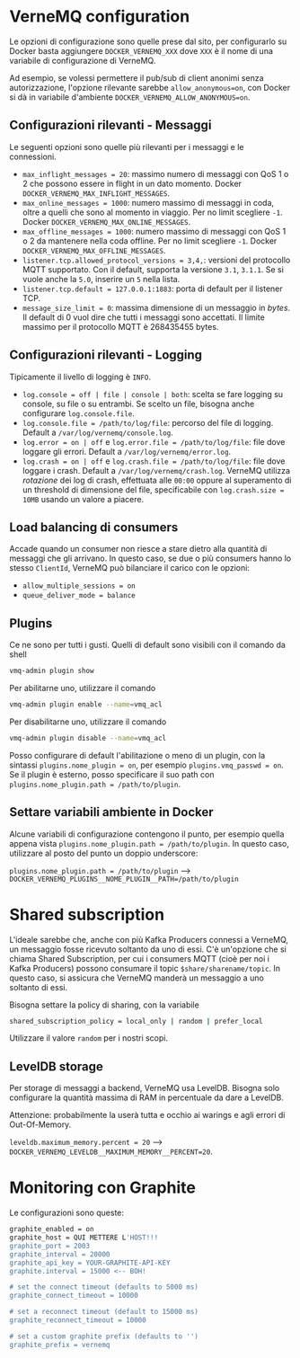 # VerneMQ configuration

Le opzioni di configurazione sono quelle prese dal sito, per configurarlo su Docker basta aggiungere `DOCKER_VERNEMQ_XXX` dove `XXX` è il nome di una variabile di configurazione di VerneMQ.

Ad esempio, se volessi permettere il pub/sub di client anonimi senza autorizzazione, l'opzione rilevante sarebbe `allow_anonymous=on`, con Docker si dà in variabile d'ambiente `DOCKER_VERNEMQ_ALLOW_ANONYMOUS=on`.

## Configurazioni rilevanti - Messaggi

Le seguenti opzioni sono quelle più rilevanti per i messaggi e le connessioni.

- `max_inflight_messages = 20`: massimo numero di messaggi con QoS 1 o 2 che possono essere in flight in un dato momento. Docker `DOCKER_VERNEMQ_MAX_INFLIGHT_MESSAGES`.
- `max_online_messages = 1000`: numero massimo di messaggi in coda, oltre a quelli che sono al momento in viaggio. Per no limit scegliere `-1`. Docker `DOCKER_VERNEMQ_MAX_ONLINE_MESSAGES`.
- `max_offline_messages = 1000`: numero massimo di messaggi con QoS 1 o 2 da mantenere nella coda offline. Per no limit scegliere `-1`. Docker `DOCKER_VERNEMQ_MAX_OFFLINE_MESSAGES`.
- `listener.tcp.allowed_protocol_versions = 3,4,`: versioni del protocollo MQTT supportato. Con il default, supporta la versione `3.1`, `3.1.1`. Se si vuole anche la `5.0`, inserire un `5` nella lista.
- `listener.tcp.default = 127.0.0.1:1883`: porta di default per il listener TCP.
- `message_size_limit = 0`: massima dimensione di un messaggio in *bytes*. Il default di 0 vuol dire che tutti i messaggi sono accettati. Il limite massimo per il protocollo MQTT è 268435455 bytes.


## Configurazioni rilevanti - Logging

Tipicamente il livello di logging è `INFO`.

- `log.console = off | file | console | both`: scelta se fare logging su console, su file o su entrambi. Se scelto un file, bisogna anche configurare `log.console.file`.
- `log.console.file = /path/to/log/file`: percorso del file di logging. Default a `/var/log/vernemq/console.log`.
- `log.error = on | off` e `log.error.file = /path/to/log/file`: file dove loggare gli errori. Default a `/var/log/vernemq/error.log`.
- `log.crash = on | off` e `log.crash.file = /path/to/log/file`: file dove loggare i crash. Default a `/var/log/vernemq/crash.log`. VerneMQ utilizza *rotazione* dei log di crash, effettuata alle `00:00` oppure al superamento di un threshold di dimensione del file, specificabile con `log.crash.size = 10MB` usando un valore a piacere.


## Load balancing di consumers

Accade quando un consumer non riesce a stare dietro alla quantità di messaggi che gli arrivano. In questo caso, se due o più consumers hanno lo stesso `ClientId`, VerneMQ può bilanciare il carico con le opzioni:

- `allow_multiple_sessions = on`
- `queue_deliver_mode = balance`


## Plugins

Ce ne sono per tutti i gusti.
Quelli di default sono visibili con il comando da shell

```bash
vmq-admin plugin show
```

Per abilitarne uno, utilizzare il comando

```bash
vmq-admin plugin enable --name=vmq_acl
```

Per disabilitarne uno, utilizzare il comando

```bash
vmq-admin plugin disable --name=vmq_acl
```

Posso configurare di default l'abilitazione o meno di un plugin, con la sintassi `plugins.nome_plugin = on`, per esempio `plugins.vmq_passwd = on`.
Se il plugin è esterno, posso specificare il suo path con `plugins.nome_plugin.path = /path/to/plugin`.

## Settare variabili ambiente in Docker

Alcune variabili di configurazione contengono il punto, per esempio quella appena vista `plugins.nome_plugin.path = /path/to/plugin`. In questo caso, utilizzare al posto del punto un doppio underscore:

`plugins.nome_plugin.path = /path/to/plugin` --> `DOCKER_VERNEMQ_PLUGINS__NOME_PLUGIN__PATH=/path/to/plugin`


# Shared subscription

L'ideale sarebbe che, anche con più Kafka Producers connessi a VerneMQ, un messaggio fosse ricevuto soltanto da uno di essi. C'è un'opzione che si chiama Shared Subscription, per cui i consumers MQTT (cioè per noi i Kafka Producers) possono consumare il topic `$share/sharename/topic`. In questo caso, si assicura che VerneMQ manderà un messaggio a uno soltanto di essi.

Bisogna settare la policy di sharing, con la variabile


```bash
shared_subscription_policy = local_only | random | prefer_local
```

Utilizzare il valore `random` per i nostri scopi.


## LevelDB storage

Per storage di messaggi a backend, VerneMQ usa LevelDB. Bisogna solo configurare la quantità massima di RAM in percentuale da dare a LevelDB.

Attenzione: probabilmente la userà tutta e occhio ai warings e agli errori di Out-Of-Memory.

`leveldb.maximum_memory.percent = 20` --> `DOCKER_VERNEMQ_LEVELDB__MAXIMUM_MEMORY__PERCENT=20`.


# Monitoring con Graphite

Le configurazioni sono queste:

```bash
graphite_enabled = on
graphite_host = QUI METTERE L'HOST!!!
graphite_port = 2003
graphite_interval = 20000
graphite_api_key = YOUR-GRAPHITE-API-KEY
graphite.interval = 15000 <-- BOH!

# set the connect timeout (defaults to 5000 ms)
graphite_connect_timeout = 10000

# set a reconnect timeout (default to 15000 ms)
graphite_reconnect_timeout = 10000

# set a custom graphite prefix (defaults to '')
graphite_prefix = vernemq
```